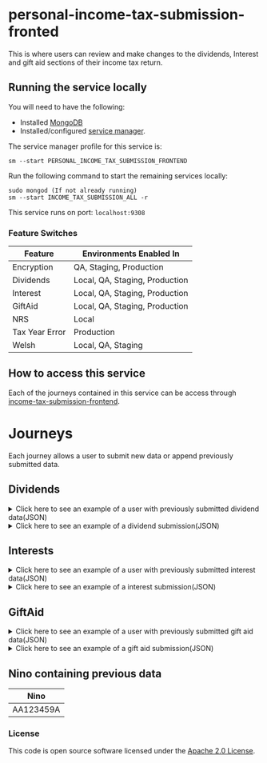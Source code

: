
# personal-income-tax-submission-fronted
This is where users can review and make changes to the dividends, Interest and gift aid sections of their income tax return.

## Running the service locally

You will need to have the following:
- Installed [MongoDB](https://docs.mongodb.com/manual/installation/)
- Installed/configured [service manager](https://github.com/hmrc/service-manager).

The service manager profile for this service is:

    sm --start PERSONAL_INCOME_TAX_SUBMISSION_FRONTEND
Run the following command to start the remaining services locally:

    sudo mongod (If not already running)
    sm --start INCOME_TAX_SUBMISSION_ALL -r

This service runs on port: `localhost:9308`

### Feature Switches

| Feature | Environments Enabled In |
| --- | --- |
| Encryption | QA, Staging, Production |
| Dividends | Local, QA, Staging, Production |
| Interest | Local, QA, Staging, Production |
| GiftAid | Local, QA, Staging, Production |
| NRS | Local |
| Tax Year Error | Production |
| Welsh | Local, QA, Staging |

## How to access this service
Each of the journeys contained in this service can be access through [income-tax-submission-frontend](https://github.com/hmrc/income-tax-submission-frontend).


# Journeys

Each journey allows a user to submit new data or append previously submitted data.

## Dividends

<details>
<summary>Click here to see an example of a user with previously submitted dividend data(JSON)</summary>

```json
{
  "dividends": {
    "ukDividends": 99999999999.99,
    "otherUkDividends": 99999999999.99
  }
}
```
</details>

<details>
<summary>Click here to see an example of a dividend submission(JSON)</summary>

```json
{
  "ukDividends": true,
  "ukDividendsAmount": 500,
  "otherUkDividends": true,
  "otherUkDividendsAmount": 500
}
```
</details>

## Interests

<details>
<summary>Click here to see an example of a user with previously submitted interest data(JSON)</summary>

```json
{
  "interest": [
    {
      "accountName": "Rick Owens Bank",
      "incomeSourceId": "000000000000001",
      "taxedUkInterest": 99999999999.99,
      "untaxedUkInterest": 99999999999.99
    },
    {
      "accountName": "Rick Owens Taxed Bank",
      "incomeSourceId": "000000000000002",
      "taxedUkInterest": 99999999999.99
    },
    {
      "accountName": "Rick Owens Untaxed Bank",
      "incomeSourceId": "000000000000003",
      "untaxedUkInterest": 99999999999.99
    }
  ]
}
```
</details>

<details>
<summary>Click here to see an example of a interest submission(JSON)</summary>

```json
{
  "untaxedUkInterest": true,
  "taxedUkInterest": true,
  "accounts": [
    {
      "accountName": "juamal",
      "untaxedAmount": 566,
      "taxedAmount": 500,
      "uniqueSessionId": "c861a963-e126-402a-9909-da37d9f77121"
    }
  ]
}
```
</details>

## GiftAid

<details>
<summary>Click here to see an example of a user with previously submitted gift aid data(JSON)</summary>

```json
{
  "giftAid": {
    "giftAidPayments": {
      "nonUkCharitiesCharityNames": [
        "Rick Owens Charity"
      ],
      "currentYear": 99999999999.99,
      "oneOffCurrentYear": 99999999999.99,
      "currentYearTreatedAsPreviousYear": 99999999999.99,
      "nextYearTreatedAsCurrentYear": 99999999999.99,
      "nonUkCharities": 99999999999.99
    },
    "gifts": {
      "investmentsNonUkCharitiesCharityNames": [
        "Rick Owens Non-UK Charity"
      ],
      "landAndBuildings": 99999999999.99,
      "sharesOrSecurities": 99999999999.99,
      "investmentsNonUkCharities": 99999999999.99
    }
  }
}
```
</details>

<details>
<summary>Click here to see an example of a gift aid submission(JSON)</summary>

```json
{
  "giftAidPayments": {
    "nonUkCharities": 500,
    "nonUkCharitiesCharityNames": [
      "charity"
    ],
    "currentYear": 500,
    "currentYearTreatedAsPreviousYear": 500,
    "nextYearTreatedAsCurrentYear": 500,
    "oneOffCurrentYear": 500
  },
  "gifts": {
    "investmentsNonUkCharities": 500,
    "investmentsNonUkCharitiesCharityNames": [
      "charity"
    ],
    "sharesOrSecurities": 500,
    "landAndBuildings": 500
  }
}
```
</details>

## Nino containing previous data
| Nino |
| --- |
| AA123459A |

### License

This code is open source software licensed under the [Apache 2.0 License](http://www.apache.org/licenses/LICENSE-2.0.html).
